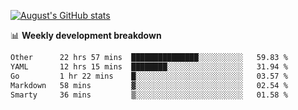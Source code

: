 
[![August's GitHub stats](https://github-readme-stats.vercel.app/api?username=zou-weidong&show_icons=true&theme=radical)](https://github.com/zou-weidong)


📊 **Weekly development breakdown**
<!--START_SECTION:waka-->

```txt
Other      22 hrs 57 mins  ███████████████░░░░░░░░░░   59.83 %
YAML       12 hrs 15 mins  ████████░░░░░░░░░░░░░░░░░   31.94 %
Go         1 hr 22 mins    █░░░░░░░░░░░░░░░░░░░░░░░░   03.57 %
Markdown   58 mins         ▓░░░░░░░░░░░░░░░░░░░░░░░░   02.54 %
Smarty     36 mins         ▒░░░░░░░░░░░░░░░░░░░░░░░░   01.58 %
```

<!--END_SECTION:waka-->
